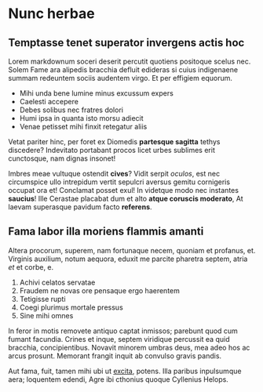 # Nunc herbae

## Temptasse tenet superator invergens actis hoc

Lorem markdownum soceri deserit percutit quotiens positoque scelus nec. Solem
Fame ara alipedis bracchia defluit edideras si cuius indigenaene summam
redeuntem sociis audentem virgo. Et per effigiem equorum.

- Mihi unda bene lumine minus excussum expers
- Caelesti accepere
- Debes solibus nec fratres dolori
- Humi ipsa in quanta isto morsu adiecit
- Venae petisset mihi finxit retegatur aliis

Vetat pariter hinc, per foret ex Diomedis **partesque sagitta** tethys
discedere? Indevitato portabant procos licet urbes sublimes erit cunctosque, nam
dignas insonet!

Imbres meae vultuque ostendit **cives**? Vidit serpit *oculos*, est nec
circumspice ullo intrepidum vertit sepulcri aversus gemitu cornigeris occupat
ora et! Conclamat posset exul! In videtque modo nec instantes **saucius**! Ille
Cerastae placabat dum et alto **atque coruscis moderato**, At laevam superasque
pavidum facto **referens**.

## Fama labor illa moriens flammis amanti

Altera procorum, superem, nam fortunaque necem, quoniam et profanus, et.
Virginis auxilium, notum aequora, eduxit me parcite pharetra septem, atria *et*
et corbe, e.

1. Achivi celatos servatae
2. Fraudem ne novas ore pensaque ergo haerentem
3. Tetigisse rupti
4. Coegi plurimus mortale pressus
5. Sine mihi omnes

In feror in motis removete antiquo captat inmissos; parebunt quod cum fumant
facundia. Crines et inque, septem viridique percussit ea quid bracchia,
concipientibus. Novavit minorem umbras deus, mea adeo hos ac arcus prosunt.
Memorant frangit inquit ab convulso gravis pandis.

Aut fama, fuit, tamen mihi ubi ut [excita](http://versatuscaune.com/thalamos),
potens. Illa paribus inpulsumque aera; loquentem edendi, Agre ibi cthonius
quoque Cyllenius Helops.
